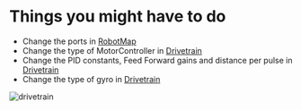 # Things you might have to do

- Change the ports in [RobotMap](RobotMap.java)
- Change the type of MotorController in [Drivetrain](Drivetrain.java)
- Change the PID constants, Feed Forward gains and distance per pulse in [Drivetrain](Drivetrain.java)
- Change the type of gyro in [Drivetrain](Drivetrain.java)

![drivetrain](https://imgur.com/dfjdcg6.png)
